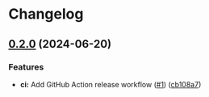 # Changelog

## [0.2.0](https://github.com/JuanVqz/simple_form-themes/compare/v0.1.0...v0.2.0) (2024-06-20)


### Features

* **ci:** Add GitHub Action release workflow ([#1](https://github.com/JuanVqz/simple_form-themes/issues/1)) ([cb108a7](https://github.com/JuanVqz/simple_form-themes/commit/cb108a706b82e874aad903f6ef2d1f330ac5f14b))
